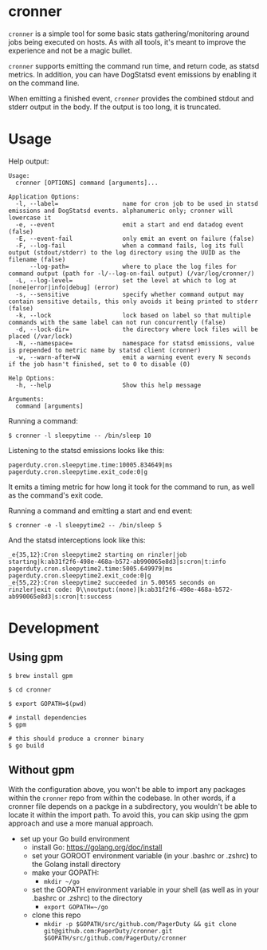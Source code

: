 # cronner
`cronner` is a simple tool for some basic stats gathering/monitoring around jobs being executed on hosts. As with all tools, it's meant to improve the experience and not be a magic bullet.

`cronner` supports emitting the command run time, and return code, as statsd metrics. In addition, you can have DogStatsd event emissions by enabling it on the command line.

When emitting a finished event, `cronner` provides the combined stdout and stderr output in the body. If the output is too long, it is truncated.

# Usage
Help output:
```
Usage:
  cronner [OPTIONS] command [arguments]...

Application Options:
  -l, --label=                  name for cron job to be used in statsd emissions and DogStatsd events. alphanumeric only; cronner will lowercase it
  -e, --event                   emit a start and end datadog event (false)
  -E, --event-fail              only emit an event on failure (false)
  -F, --log-fail                when a command fails, log its full output (stdout/stderr) to the log directory using the UUID as the filename (false)
      --log-path=               where to place the log files for command output (path for -l/--log-on-fail output) (/var/log/cronner/)
  -L, --log-level=              set the level at which to log at [none|error|info|debug] (error)
  -s, --sensitive               specify whether command output may contain sensitive details, this only avoids it being printed to stderr (false)
  -k, --lock                    lock based on label so that multiple commands with the same label can not run concurrently (false)
  -d, --lock-dir=               the directory where lock files will be placed (/var/lock)
  -N, --namespace=              namespace for statsd emissions, value is prepended to metric name by statsd client (cronner)
  -w, --warn-after=N            emit a warning event every N seconds if the job hasn't finished, set to 0 to disable (0)

Help Options:
  -h, --help                    Show this help message

Arguments:
  command [arguments]
```

Running a command:
```
$ cronner -l sleepytime -- /bin/sleep 10
```

Listening to the statsd emissions looks like this:

```
pagerduty.cron.sleepytime.time:10005.834649|ms
pagerduty.cron.sleepytime.exit_code:0|g
```

It emits a timing metric for how long it took for the command to run, as well as the command's exit code.

Running a command and emitting a start and end event:

```
$ cronner -e -l sleepytime2 -- /bin/sleep 5
```

And the statsd interceptions look like this:

```
_e{35,12}:Cron sleepytime2 starting on rinzler|job starting|k:ab31f2f6-498e-468a-b572-ab990065e8d3|s:cron|t:info
pagerduty.cron.sleepytime2.time:5005.649979|ms
pagerduty.cron.sleepytime2.exit_code:0|g
_e{55,22}:Cron sleepytime2 succeeded in 5.00565 seconds on rinzler|exit code: 0\\noutput:(none)|k:ab31f2f6-498e-468a-b572-ab990065e8d3|s:cron|t:success
```

# Development
## Using gpm
```
$ brew install gpm

$ cd cronner

$ export GOPATH=$(pwd)

# install dependencies
$ gpm

# this should produce a cronner binary
$ go build
```

## Without gpm
With the configuration above, you won't be able to import any packages within the `cronner` repo from within the codebase.
In other words, if a cronner file depends on a packge in a subdirectory, you wouldn't be able to locate it within the import path.
To avoid this, you can skip using the gpm approach and use a more manual approach.

* set up your Go build environment
  * install Go: https://golang.org/doc/install
  * set your GOROOT environment variable (in your .bashrc or .zshrc) to the Golang install directory
  * make your GOPATH:
    * `mkdir ~/go`
  * set the GOPATH environment variable in your shell (as well as in your .bashrc or .zshrc) to the directory
    * `export GOPATH=~/go`
  * clone this repo
    * `mkdir -p $GOPATH/src/github.com/PagerDuty && git clone git@github.com:PagerDuty/cronner.git $GOPATH/src/github.com/PagerDuty/cronner`
